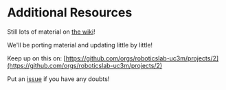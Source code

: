 # Additional Resources

Still lots of material on [the wiki](http://robots.uc3m.es)!

We'll be porting material and updating little by little!

Keep up on this on: [https://github.com/orgs/roboticslab-uc3m/projects/2](https://github.com/orgs/roboticslab-uc3m/projects/2)

Put an [issue](https://github.com/roboticslab-uc3m/teo-software-manual/issues/new) if you have any doubts!

